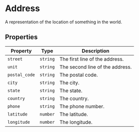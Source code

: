 # Address
A representation of the location of something in the 
world.

## Properties
| Property | Type | Description |
| -------- | ---- | ----------- |
| `street` | `string` | The first line of the address. |
| `unit` | `string` | The second line of the address. |
| `postal_code` | `string` | The postal code. |
| `city` | `string` | The city. |
| `state` | `string` | The state. |
| `country` | `string` | The country. |
| `phone` | `string` | The phone number. |
| `latitude` | `number` | The latitude. |
| `longitude` | `number` | The longitude. |
